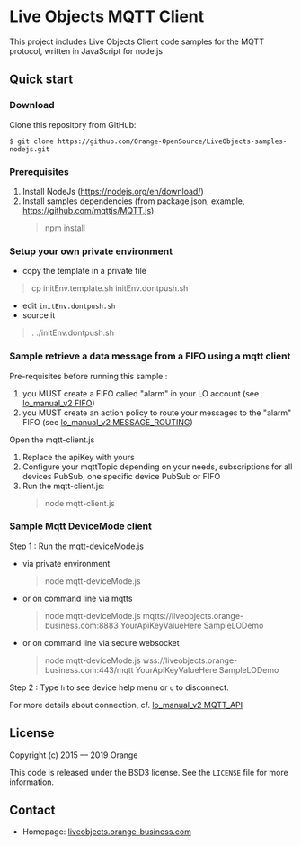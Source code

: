 # Live Objects MQTT Client

This project includes Live Objects Client code samples for the MQTT protocol, written in JavaScript for node.js

## Quick start

### Download

Clone this repository from GitHub:

```
$ git clone https://github.com/Orange-OpenSource/LiveObjects-samples-nodejs.git
```

### Prerequisites

1. Install NodeJs (https://nodejs.org/en/download/)
2. Install samples dependencies (from package.json, example, https://github.com/mqttjs/MQTT.js)
    > npm install

### Setup your own private environment

- copy the template in a private file
> cp initEnv.template.sh initEnv.dontpush.sh
- edit `initEnv.dontpush.sh`
- source it
> . ./initEnv.dontpush.sh


### Sample retrieve a data message from a FIFO using a mqtt client
Pre-requisites before running this sample :
1. you MUST create a FIFO called "alarm" in your LO account (see [lo_manual_v2 FIFO](https://liveobjects.orange-business.com/doc/html/lo_manual_v2.html#FIFO))
2. you MUST create an action policy to route your messages to the "alarm" FIFO (see [lo_manual_v2 MESSAGE_ROUTING](https://liveobjects.orange-business.com/doc/html/lo_manual_v2.html#MESSAGE_ROUTING))

Open the mqtt-client.js

1. Replace the apiKey with yours
2. Configure your mqttTopic depending on your needs, subscriptions for all devices PubSub, one specific device PubSub or FIFO
3. Run the mqtt-client.js:
    > node mqtt-client.js


### Sample Mqtt DeviceMode client

Step 1 : Run the mqtt-deviceMode.js

- via private environment
    > node mqtt-deviceMode.js 
- or on command line via mqtts
    > node mqtt-deviceMode.js mqtts://liveobjects.orange-business.com:8883 YourApiKeyValueHere SampleLODemo
- or on command line via secure websocket
    > node mqtt-deviceMode.js wss://liveobjects.orange-business.com:443/mqtt YourApiKeyValueHere SampleLODemo

Step 2 : Type `h` to see device help menu or `q` to disconnect.

For more details about connection, cf. [lo_manual_v2 MQTT_API](https://liveobjects.orange-business.com/doc/html/lo_manual_v2.html#MQTT_API)

## License

Copyright (c) 2015 — 2019 Orange

This code is released under the BSD3 license. See the `LICENSE` file for more information.

## Contact

* Homepage: [liveobjects.orange-business.com](https://liveobjects.orange-business.com/)
